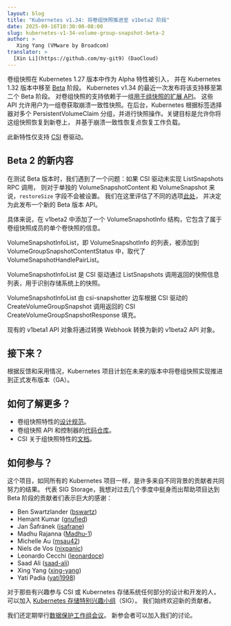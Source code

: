 ```yaml
---
layout: blog
title: "Kubernetes v1.34: 将卷组快照推进至 v1beta2 阶段"
date: 2025-09-16T10:30:00-08:00
slug: kubernetes-v1-34-volume-group-snapshot-beta-2
author: >
   Xing Yang (VMware by Broadcom)
translator: >
  [Xin Li](https://github.com/my-git9) (DaoCloud)
---
```

<!--
layout: blog
title: "Kubernetes v1.34: Moving Volume Group Snapshots to v1beta2"
date: 2025-09-16T10:30:00-08:00
slug: kubernetes-v1-34-volume-group-snapshot-beta-2
author: >
   Xing Yang (VMware by Broadcom)
-->

<!--
Volume group snapshots were [introduced](/blog/2023/05/08/kubernetes-1-27-volume-group-snapshot-alpha/)
as an Alpha feature with the Kubernetes 1.27 release and moved to [Beta](/blog/2024/12/18/kubernetes-1-32-volume-group-snapshot-beta/) in the Kubernetes 1.32 release.
The recent release of Kubernetes v1.34 moved that support to a second beta.
The support for volume group snapshots relies on a set of
[extension APIs for group snapshots](https://kubernetes-csi.github.io/docs/group-snapshot-restore-feature.html#volume-group-snapshot-apis).
These APIs allow users to take crash consistent snapshots for a set of volumes.
Behind the scenes, Kubernetes uses a label selector to group multiple PersistentVolumeClaims
for snapshotting.
A key aim is to allow you restore that set of snapshots to new volumes and
recover your workload based on a crash consistent recovery point.

This new feature is only supported for [CSI](https://kubernetes-csi.github.io/docs/) volume drivers.
-->
卷组快照在 Kubernetes 1.27 版本中作为 Alpha 特性被引入，
并在 Kubernetes 1.32 版本中移至 [Beta](/zh-cn/blog/2024/12/18/kubernetes-1-32-volume-group-snapshot-beta/) 阶段。
Kubernetes v1.34 的最近一次发布将该支持移至第二个 Beta 阶段。
对卷组快照的支持依赖于一组[用于组快照的扩展 API](https://kubernetes-csi.github.io/docs/group-snapshot-restore-feature.html#volume-group-snapshot-apis)。
这些 API 允许用户为一组卷获取崩溃一致性快照。在后台，Kubernetes 根据标签选择器对多个
PersistentVolumeClaim 分组，并进行快照操作。关键目标是允许你将这组快照恢复到新卷上，
并基于崩溃一致性恢复点恢复工作负载。

此新特性仅支持 [CSI](https://kubernetes-csi.github.io/docs/) 卷驱动。

<!--
## What's new in Beta 2?

While testing the beta version, we encountered an [issue](https://github.com/kubernetes-csi/external-snapshotter/issues/1271) where the `restoreSize` field is not set for individual VolumeSnapshotContents and VolumeSnapshots if CSI driver does not implement the ListSnapshots RPC call.
We evaluated various options [here](https://docs.google.com/document/d/1LLBSHcnlLTaP6ZKjugtSGQHH2LGZPndyfnNqR1YvzS4/edit?tab=t.0) and decided to make this change releasing a new beta for the API.
-->
## Beta 2 的新内容

在测试 Beta 版本时，我们遇到了一个问题：如果 CSI 驱动未实现 ListSnapshots RPC 调用，
则对于单独的 VolumeSnapshotContent 和 VolumeSnapshot 来说，`restoreSize` 字段不会被设置。
我们在这里评估了不同的选项[此处](https://docs.google.com/document/d/1LLBSHcnlLTaP6ZKjugtSGQHH2LGZPndyfnNqR1YvzS4/edit?tab=t.0)，
并决定为此发布一个新的 Beta 版本 API。

<!--
Specifically, a VolumeSnapshotInfo struct is added in v1beta2, it contains information for an individual volume snapshot that is a member of a volume group snapshot.
VolumeSnapshotInfoList, a list of VolumeSnapshotInfo, is added to VolumeGroupSnapshotContentStatus, replacing VolumeSnapshotHandlePairList.
VolumeSnapshotInfoList is a list of snapshot information returned by the CSI driver to identify snapshots on the storage system.
VolumeSnapshotInfoList is populated by the csi-snapshotter sidecar based on the CSI CreateVolumeGroupSnapshotResponse returned by the CSI driver's CreateVolumeGroupSnapshot call.

The existing v1beta1 API objects will be converted to the new v1beta2 API objects by a conversion webhook.
-->
具体来说，在 v1beta2 中添加了一个 VolumeSnapshotInfo 结构，它包含了属于卷组快照成员的单个卷快照的信息。

VolumeSnapshotInfoList，即 VolumeSnapshotInfo 的列表，被添加到 VolumeGroupSnapshotContentStatus
中，取代了 VolumeSnapshotHandlePairList。

VolumeSnapshotInfoList 是 CSI 驱动通过 ListSnapshots 调用返回的快照信息列表，用于识别存储系统上的快照。

VolumeSnapshotInfoList 由 csi-snapshotter 边车根据 CSI 驱动的 CreateVolumeGroupSnapshot
调用返回的 CSI CreateVolumeGroupSnapshotResponse 填充。

现有的 v1beta1 API 对象将通过转换 Webhook 转换为新的 v1beta2 API 对象。

<!--
## What’s next?

Depending on feedback and adoption, the Kubernetes project plans to push the volume
group snapshot implementation to general availability (GA) in a future release.
-->
## 接下来？

根据反馈和采用情况，Kubernetes 项目计划在未来的版本中将卷组快照实现推进到正式发布版本（GA）。

<!--
## How can I learn more?

- The [design spec](https://github.com/kubernetes/enhancements/tree/master/keps/sig-storage/3476-volume-group-snapshot)
  for the volume group snapshot feature.
- The [code repository](https://github.com/kubernetes-csi/external-snapshotter) for volume group
  snapshot APIs and controller.
- CSI [documentation](https://kubernetes-csi.github.io/docs/) on the group snapshot feature.
-->
## 如何了解更多？

- 卷组快照特性的[设计规范](https://github.com/kubernetes/enhancements/tree/master/keps/sig-storage/3476-volume-group-snapshot)。
- 卷组快照 API 和控制器的[代码仓库](https://github.com/kubernetes-csi/external-snapshotter)。
- CSI 关于组快照特性的[文档](https://kubernetes-csi.github.io/docs/)。

<!--
## How do I get involved?

This project, like all of Kubernetes, is the result of hard work by many contributors
from diverse backgrounds working together. On behalf of SIG Storage, I would like to
offer a huge thank you to the contributors who stepped up these last few quarters
to help the project reach beta:
-->
## 如何参与？

这个项目，如同所有的 Kubernetes 项目一样，是许多来自不同背景的贡献者共同努力的结果。
代表 SIG Storage，我想对过去几个季度中挺身而出帮助项目达到 Beta 阶段的贡献者们表示巨大的感谢：


* Ben Swartzlander ([bswartz](https://github.com/bswartz))
* Hemant Kumar ([gnufied](https://github.com/gnufied))
* Jan Šafránek ([jsafrane](https://github.com/jsafrane))
* Madhu Rajanna ([Madhu-1](https://github.com/Madhu-1))
* Michelle Au ([msau42](https://github.com/msau42))
* Niels de Vos ([nixpanic](https://github.com/nixpanic))
* Leonardo Cecchi ([leonardoce](https://github.com/leonardoce))
* Saad Ali ([saad-ali](https://github.com/saad-ali))
* Xing Yang ([xing-yang](https://github.com/xing-yang))
* Yati Padia ([yati1998](https://github.com/yati1998))

<!--
For those interested in getting involved with the design and development of CSI or
any part of the Kubernetes Storage system, join the
[Kubernetes Storage Special Interest Group](https://github.com/kubernetes/community/tree/master/sig-storage) (SIG).
We always welcome new contributors.

We also hold regular [Data Protection Working Group meetings](https://github.com/kubernetes/community/tree/master/wg-data-protection).
New attendees are welcome to join our discussions.
-->
对于那些有兴趣参与 CSI 或 Kubernetes 存储系统任何部分的设计和开发的人，可以加入
[Kubernetes 存储特别兴趣小组](https://github.com/kubernetes/community/tree/master/sig-storage)（SIG）。
我们始终欢迎新的贡献者。

我们还定期举行[数据保护工作组会议](https://github.com/kubernetes/community/tree/master/wg-data-protection)。
新参会者可以加入我们的讨论。
